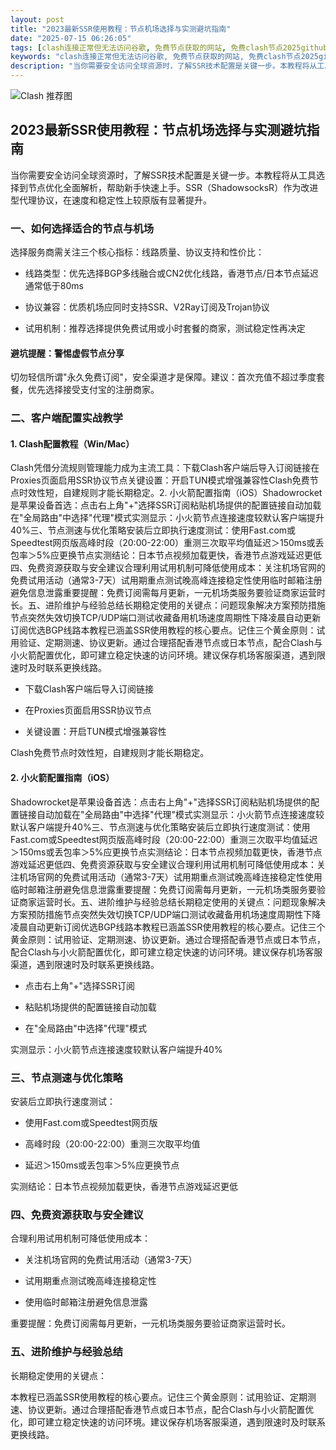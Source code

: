 ```yaml
---
layout: post
title: "2023最新SSR使用教程：节点机场选择与实测避坑指南"
date: "2025-07-15 06:26:05"
tags: [clash连接正常但无法访问谷歌, 免费节点获取的网站, 免费clash节点2025github, 机场订阅链接在线转换工具, 手机版clash]
keywords: "clash连接正常但无法访问谷歌, 免费节点获取的网站, 免费clash节点2025github, 机场订阅链接在线转换工具, 手机版clash"
description: "当你需要安全访问全球资源时，了解SSR技术配置是关键一步。本教程将从工具选择到节点优化全面解析，帮助新手快速上手。SSR（ShadowsocksR）作为改进型代理协议，在速度和稳定性上较原版有显著提升。"
---
```


![Clash 推荐图](https://clashjd.github.io/assets/img/免费机场节点推荐.png)

## 2023最新SSR使用教程：节点机场选择与实测避坑指南

当你需要安全访问全球资源时，了解SSR技术配置是关键一步。本教程将从工具选择到节点优化全面解析，帮助新手快速上手。SSR（ShadowsocksR）作为改进型代理协议，在速度和稳定性上较原版有显著提升。

### 一、如何选择适合的节点与机场

选择服务商需关注三个核心指标：线路质量、协议支持和性价比：

- 线路类型：优先选择BGP多线融合或CN2优化线路，香港节点/日本节点延迟通常低于80ms

- 协议兼容：优质机场应同时支持SSR、V2Ray订阅及Trojan协议

- 试用机制：推荐选择提供免费试用或小时套餐的商家，测试稳定性再决定

#### 避坑提醒：警惕虚假节点分享

切勿轻信所谓"永久免费订阅"，安全渠道才是保障。建议：首次充值不超过季度套餐，优先选择接受支付宝的注册商家。

### 二、客户端配置实战教学

#### 1. Clash配置教程（Win/Mac）

Clash凭借分流规则管理能力成为主流工具：下载Clash客户端后导入订阅链接在Proxies页面启用SSR协议节点关键设置：开启TUN模式增强兼容性Clash免费节点时效性短，自建规则才能长期稳定。2. 小火箭配置指南（iOS）Shadowrocket是苹果设备首选：点击右上角"+"选择SSR订阅粘贴机场提供的配置链接自动加载在"全局路由"中选择"代理"模式实测显示：小火箭节点连接速度较默认客户端提升40%三、节点测速与优化策略安装后立即执行速度测试：使用Fast.com或Speedtest网页版高峰时段（20:00-22:00）重测三次取平均值延迟＞150ms或丢包率＞5%应更换节点实测结论：日本节点视频加载更快，香港节点游戏延迟更低四、免费资源获取与安全建议合理利用试用机制可降低使用成本：关注机场官网的免费试用活动（通常3-7天）试用期重点测试晚高峰连接稳定性使用临时邮箱注册避免信息泄露重要提醒：免费订阅需每月更新，一元机场类服务要验证商家运营时长。五、进阶维护与经验总结长期稳定使用的关键点：问题现象解决方案预防措施节点突然失效切换TCP/UDP端口测试收藏备用机场速度周期性下降凌晨自动更新订阅优选BGP线路本教程已涵盖SSR使用教程的核心要点。记住三个黄金原则：试用验证、定期测速、协议更新。通过合理搭配香港节点或日本节点，配合Clash与小火箭配置优化，即可建立稳定快速的访问环境。建议保存机场客服渠道，遇到限速时及时联系更换线路。

- 下载Clash客户端后导入订阅链接

- 在Proxies页面启用SSR协议节点

- 关键设置：开启TUN模式增强兼容性

Clash免费节点时效性短，自建规则才能长期稳定。

#### 2. 小火箭配置指南（iOS）

Shadowrocket是苹果设备首选：点击右上角"+"选择SSR订阅粘贴机场提供的配置链接自动加载在"全局路由"中选择"代理"模式实测显示：小火箭节点连接速度较默认客户端提升40%三、节点测速与优化策略安装后立即执行速度测试：使用Fast.com或Speedtest网页版高峰时段（20:00-22:00）重测三次取平均值延迟＞150ms或丢包率＞5%应更换节点实测结论：日本节点视频加载更快，香港节点游戏延迟更低四、免费资源获取与安全建议合理利用试用机制可降低使用成本：关注机场官网的免费试用活动（通常3-7天）试用期重点测试晚高峰连接稳定性使用临时邮箱注册避免信息泄露重要提醒：免费订阅需每月更新，一元机场类服务要验证商家运营时长。五、进阶维护与经验总结长期稳定使用的关键点：问题现象解决方案预防措施节点突然失效切换TCP/UDP端口测试收藏备用机场速度周期性下降凌晨自动更新订阅优选BGP线路本教程已涵盖SSR使用教程的核心要点。记住三个黄金原则：试用验证、定期测速、协议更新。通过合理搭配香港节点或日本节点，配合Clash与小火箭配置优化，即可建立稳定快速的访问环境。建议保存机场客服渠道，遇到限速时及时联系更换线路。

- 点击右上角"+"选择SSR订阅

- 粘贴机场提供的配置链接自动加载

- 在"全局路由"中选择"代理"模式

实测显示：小火箭节点连接速度较默认客户端提升40%

### 三、节点测速与优化策略

安装后立即执行速度测试：

- 使用Fast.com或Speedtest网页版

- 高峰时段（20:00-22:00）重测三次取平均值

- 延迟＞150ms或丢包率＞5%应更换节点

实测结论：日本节点视频加载更快，香港节点游戏延迟更低

### 四、免费资源获取与安全建议

合理利用试用机制可降低使用成本：

- 关注机场官网的免费试用活动（通常3-7天）

- 试用期重点测试晚高峰连接稳定性

- 使用临时邮箱注册避免信息泄露

重要提醒：免费订阅需每月更新，一元机场类服务要验证商家运营时长。

### 五、进阶维护与经验总结

长期稳定使用的关键点：

本教程已涵盖SSR使用教程的核心要点。记住三个黄金原则：试用验证、定期测速、协议更新。通过合理搭配香港节点或日本节点，配合Clash与小火箭配置优化，即可建立稳定快速的访问环境。建议保存机场客服渠道，遇到限速时及时联系更换线路。